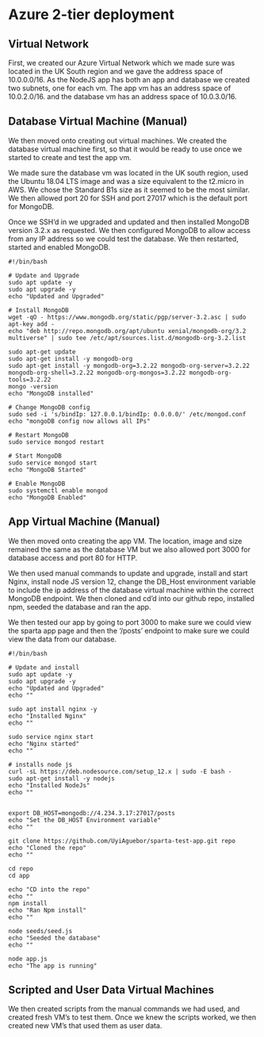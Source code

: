 # Azure 2-tier deployment

## Virtual Network

First, we created our Azure Virtual Network which we made sure was located in the UK South region and we gave the address space of 10.0.0.0/16.
As the NodeJS app has both an app and database we created two subnets, one for each vm.
The app vm has an address space of 10.0.2.0/16. and the database vm has an address space of 10.0.3.0/16.

## Database Virtual Machine (Manual) 

We then moved onto creating out virtual machines. We created the database virtual machine first, so that it would be ready to use once we started to create and test the app vm.

We made sure the database vm was located in the UK south region, used the Ubuntu 18.04 LTS image and was a size equivalent to the t2.micro in AWS. We chose the Standard B1s size as it seemed to be the most similar. We then allowed port 20 for SSH and port 27017 which is the default port for MongoDB.

Once we SSH’d in we upgraded and updated and then installed MongoDB version 3.2.x as requested. We then configured MongoDB to allow access from any IP address so we could test the database. We then restarted, started and enabled MongoDB.

```
#!/bin/bash
 
# Update and Upgrade
sudo apt update -y
sudo apt upgrade -y
echo "Updated and Upgraded"
 
# Install MongoDB
wget -qO - https://www.mongodb.org/static/pgp/server-3.2.asc | sudo apt-key add -
echo "deb http://repo.mongodb.org/apt/ubuntu xenial/mongodb-org/3.2 multiverse" | sudo tee /etc/apt/sources.list.d/mongodb-org-3.2.list
 
sudo apt-get update
sudo apt-get install -y mongodb-org
sudo apt-get install -y mongodb-org=3.2.22 mongodb-org-server=3.2.22 mongodb-org-shell=3.2.22 mongodb-org-mongos=3.2.22 mongodb-org-tools=3.2.22
mongo -version
echo "MongoDB installed"
 
# Change MongoDB config
sudo sed -i 's/bindIp: 127.0.0.1/bindIp: 0.0.0.0/' /etc/mongod.conf
echo "mongoDB config now allows all IPs"
 
# Restart MongoDB
sudo service mongod restart
 
# Start MongoDB
sudo service mongod start
echo "MongoDB Started"
 
# Enable MongoDB
sudo systemctl enable mongod
echo "MongoDB Enabled"
```

## App Virtual Machine (Manual) 

We then moved onto creating the app VM. The location, image and size remained the same as the database VM but we also allowed port 3000 for database access and port 80 for HTTP.

We then used manual commands to update and upgrade, install and start Nginx, install node JS version 12, change the DB_Host environment variable to include the ip address of the database virtual machine within the correct MongoDB endpoint. We then cloned and cd’d into our github repo, installed npm, seeded the database and ran the app.

We then tested our app by going to port 3000 to make sure we could view the sparta app page and then the ‘/posts’ endpoint to make sure we could view the data from our database.

```
#!/bin/bash
 
# Update and install
sudo apt update -y
sudo apt upgrade -y
echo "Updated and Upgraded"
echo ""
 
sudo apt install nginx -y
echo "Installed Nginx"
echo ""
 
sudo service nginx start
echo "Nginx started"
echo ""
 
# installs node js
curl -sL https://deb.nodesource.com/setup_12.x | sudo -E bash -
sudo apt-get install -y nodejs
echo "Installed NodeJs"
echo ""
 
 
export DB_HOST=mongodb://4.234.3.17:27017/posts
echo "Set the DB_HOST Environment variable"
echo ""
 
git clone https://github.com/UyiAguebor/sparta-test-app.git repo
echo "Cloned the repo"
echo ""
 
cd repo
cd app
 
echo "CD into the repo"
echo ""
npm install
echo "Ran Npm install"
echo ""
 
node seeds/seed.js
echo "Seeded the database"
echo ""
 
node app.js
echo "The app is running"
```

## Scripted and User Data Virtual Machines 

We then created scripts from the manual commands we had used, and created fresh VM’s to test them. Once we knew the scripts worked, we then created new VM’s that used them as user data.
